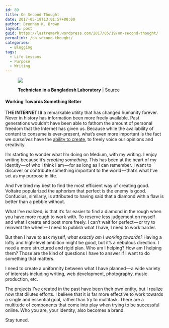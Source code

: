 ```yaml
---
id: 89
title: On Second Thought
date: 2017-05-19T13:01:57+00:00
author: Brennan K. Brown
layout: post
guid: https://lastremark.wordpress.com/2017/05/19/on-second-thought/
permalink: /on-second-thought/
categories:
  - Blogging
tags:
  - Life Lessons
  - Purpose
  - Writing
---
```

<figure class="wp-caption"> 

<img data-width="3118" data-height="1921" src="https://cdn-images-1.medium.com/max/2560/1*EIr-FykPoWQCDky-BXYRlA.jpeg" /> <figcaption class="wp-caption-text">**Technician in a Bangladesh Laboratory** | <a href="https://pixnio.com/vintage-photography/history-photography-pictures/technician-in-a-bangladesh-laboratory-who-was-in-the-process-of-creating-smallpox-vaccine" target="_blank" rel="noopener noreferrer">Source</a></figcaption></figure> 

#### Working Towards Something Better

<span>T</span>**HE INTERNET IS** a remarkable utility that has changed humanity forever. Never in history has information been more freely available. Past generations wouldn’t have been able to fathom the amount of personal freedom that the Internet has given us. Because while the availability of content to consume is ever-present, what’s even more important is the fact we _ourselves_ have the <a href="https://medium.com/@brennanbrown/how-to-blog-379fb5eee26f%5C" target="_blank" rel="noopener noreferrer">ability to create</a>, to freely voice our opinions and creativity.

I’m starting to wonder what I’m doing on Medium, with my writing. I enjoy writing because it’s _creating something_. This has been at the heart of my identity — of who I think I am — for as long as I can remember. I want to discover or contribute something important to the world — that’s what I’ve set as my purpose in life.

And I’ve tried my best to find the most efficient way of creating good. Voltaire popularized the aphorism that perfect is the enemy is good. Confucius, similarly, is attributed to having said that a diamond with a flaw is better than a pebble without.

What I’ve realized, is that it’s far easier to find a diamond in the rough when you have more rough to work with. To reserve less judgement on myself and what I create and post more freely. I can’t wait for perfect — or try to reinvent the wheel — I need to publish what I have, I need to work harder.

But then I have to ask myself, _what exactly am I working towards?_ Having a lofty and high-level ambition might be good, but it’s a nebulous direction. I need a more structured and rigid plan. Who am I helping? How am I helping them? Those are the kind of questions I have to answer if I want to do something that matters.

I need to create a uniformity between what I have planned — a wide variety of interests including writing, web development, photography, music production, etc.

The projects I’ve created in the past have been their own entity, but I realize now that dilutes efforts. I believe that it is far more effective to work towards a single and essential goal, rather than try to multitask. There are a multitude of components that come into play when trying to be successful online. Who you are, your identity, also becomes a brand.

Stay tuned.